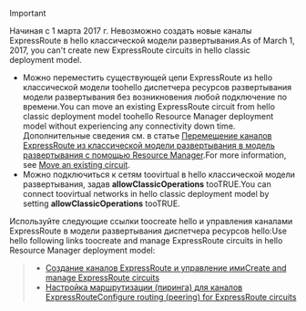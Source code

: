 > [!IMPORTANT] 
> <span data-ttu-id="0311e-101">Начиная с 1 марта 2017 г. Невозможно создать новые каналы ExpressRoute в hello классической модели развертывания.</span><span class="sxs-lookup"><span data-stu-id="0311e-101">As of March 1, 2017, you can't create new ExpressRoute circuits in hello classic deployment model.</span></span>
> 
> - <span data-ttu-id="0311e-102">Можно переместить существующей цепи ExpressRoute из hello классической модели toohello диспетчера ресурсов развертывания модели развертывания без возникновения любой подключение по времени.</span><span class="sxs-lookup"><span data-stu-id="0311e-102">You can move an existing ExpressRoute circuit from hello classic deployment model toohello Resource Manager deployment model without experiencing any connectivity down time.</span></span> <span data-ttu-id="0311e-103">Дополнительные сведения см. в статье [Перемещение каналов ExpressRoute из классической модели развертывания в модель развертывания с помощью Resource Manager](../articles/expressroute/expressroute-move.md).</span><span class="sxs-lookup"><span data-stu-id="0311e-103">For more information, see [Move an existing circuit](../articles/expressroute/expressroute-move.md).</span></span>
> - <span data-ttu-id="0311e-104">Можно подключиться к сетям toovirtual в hello классической модели развертывания, задав **allowClassicOperations** tooTRUE.</span><span class="sxs-lookup"><span data-stu-id="0311e-104">You can connect toovirtual networks in hello classic deployment model by setting **allowClassicOperations** tooTRUE.</span></span>
> 
> <span data-ttu-id="0311e-105">Используйте следующие ссылки toocreate hello и управления каналами ExpressRoute в модели развертывания диспетчера ресурсов hello:</span><span class="sxs-lookup"><span data-stu-id="0311e-105">Use hello following links toocreate and manage ExpressRoute circuits in hello Resource Manager deployment model:</span></span>

> - [<span data-ttu-id="0311e-106">Создание каналов ExpressRoute и управление ими</span><span class="sxs-lookup"><span data-stu-id="0311e-106">Create and manage ExpressRoute circuits</span></span>](../articles/expressroute/expressroute-howto-circuit-portal-resource-manager.md)<br>
> - [<span data-ttu-id="0311e-107">Настройка маршрутизации (пиринга) для каналов ExpressRoute</span><span class="sxs-lookup"><span data-stu-id="0311e-107">Configure routing (peering) for ExpressRoute circuits</span></span>](../articles/expressroute/expressroute-howto-routing-portal-resource-manager.md)
>
>